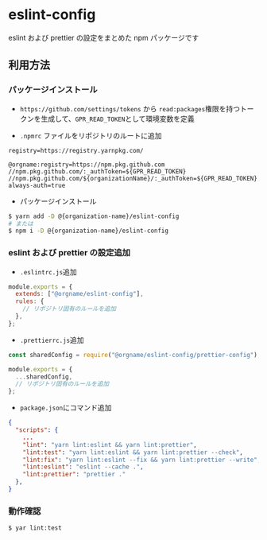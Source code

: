 # eslint-config

eslint および prettier の設定をまとめた npm パッケージです

## 利用方法

### パッケージインストール

- `https://github.com/settings/tokens` から `read:packages`権限を持つトークンを生成して、`GPR_READ_TOKEN`として環境変数を定義

- `.npmrc` ファイルをリポジトリのルートに追加

```
registry=https://registry.yarnpkg.com/

@orgname:registry=https://npm.pkg.github.com
//npm.pkg.github.com/:_authToken=${GPR_READ_TOKEN}
//npm.pkg.github.com/${organizationName}/:_authToken=${GPR_READ_TOKEN}
always-auth=true
```

- パッケージインストール

```bash
$ yarn add -D @{organization-name}/eslint-config
# または
$ npm i -D @{organization-name}/eslint-config
```

### eslint および prettier の設定追加

- `.eslintrc.js`追加

```js
module.exports = {
  extends: ["@orgname/eslint-config"],
  rules: {
    // リポジトリ固有のルールを追加
  },
};
```

- `.prettierrc.js`追加

```js
const sharedConfig = require("@orgname/eslint-config/prettier-config");

module.exports = {
  ...sharedConfig,
  // リポジトリ固有のルールを追加
};
```

- `package.json`にコマンド追加

```json
{
  "scripts": {
    ...
    "lint": "yarn lint:eslint && yarn lint:prettier",
    "lint:test": "yarn lint:eslint && yarn lint:prettier --check",
    "lint:fix": "yarn lint:eslint --fix && yarn lint:prettier --write",
    "lint:eslint": "eslint --cache .",
    "lint:prettier": "prettier ."
  },
}
```

### 動作確認

```bash
$ yar lint:test
```
